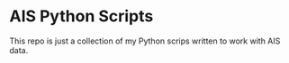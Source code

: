 # AIS Python Scripts

This repo is just a collection of my Python scrips written to work with AIS data.
